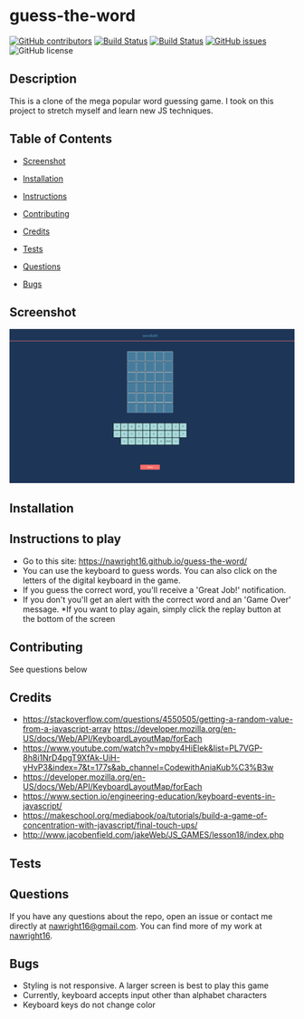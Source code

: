 # guess-the-word
  [![GitHub contributors](https://img.shields.io/github/contributors/nawright16/guess-the-word.svg)](https://GitHub.com/nawright16/guess-the-word/graphs/contributors/)
  [![Build Status](https://img.shields.io/github/forks/nawright16/guess-the-word.svg)](https://github.com/nawright16/guess-the-word/network/)
  [![Build Status](https://img.shields.io/github/stars/nawright16/guess-the-word.svg)](https://github.com/nawright16/guess-the-word/)
  [![GitHub issues](https://img.shields.io/github/issues/nawright16/guess-the-word.svg)](https://GitHub.com/nawright16/guess-the-word/issues/)
  ![GitHub license](https://img.shields.io/badge/license-MIT-blue.svg)


## Description
 This is a clone of the mega popular word guessing game. I took on this project to stretch myself and learn new JS techniques.


## Table of Contents 

* [Screenshot](#screenshot)

* [Installation](#installation)

* [Instructions](#instructions)

* [Contributing](#contributing)

* [Credits](#credits)

* [Tests](#tests)

* [Questions](#questions)

* [Bugs](#bugs)

## Screenshot

![ScreenShot](https://github.com/nawright16/guess-the-word/blob/master/screenshot.PNG)

## Installation

## Instructions to play

* Go to this site: https://nawright16.github.io/guess-the-word/
* You can use the keyboard to guess words. You can also click on the letters of the digital keyboard in the game.
* If you guess the correct word, you'll receive a 'Great Job!' notification.
* If you don't you'll get an alert with the correct word and an 'Game Over' message.
*If you want to play again, simply click the replay button at the bottom of the screen

## Contributing
 See questions below

## Credits
* https://stackoverflow.com/questions/4550505/getting-a-random-value-from-a-javascript-array
https://developer.mozilla.org/en-US/docs/Web/API/KeyboardLayoutMap/forEach
* https://www.youtube.com/watch?v=mpby4HiElek&list=PL7VGP-8h8i1NrD4pgT9XfAk-UiH-yHvP3&index=7&t=177s&ab_channel=CodewithAniaKub%C3%B3w
* https://developer.mozilla.org/en-US/docs/Web/API/KeyboardLayoutMap/forEach
* https://www.section.io/engineering-education/keyboard-events-in-javascript/
* https://makeschool.org/mediabook/oa/tutorials/build-a-game-of-concentration-with-javascript/final-touch-ups/
* http://www.jacobenfield.com/jakeWeb/JS_GAMES/lesson18/index.php


## Tests

## Questions

If you have any questions about the repo, open an issue or contact me directly at nawright16@gmail.com. You can find more of my work at [nawright16](https://github.com/nawright16/).

## Bugs
* Styling is not responsive. A larger screen is best to play this game
* Currently, keyboard accepts input other than alphabet characters
* Keyboard keys do not change color
